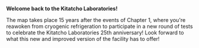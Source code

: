 **__Welcome back to the Kitatcho Laboratories!__**

The map takes place 15 years after the events of Chapter 1, where you're reawoken from cryogenic refrigeration to participate in a new round of tests to celebrate the Kitatcho Laboratories 25th anniversary! Look forward to what this new and improved version of the facility has to offer!